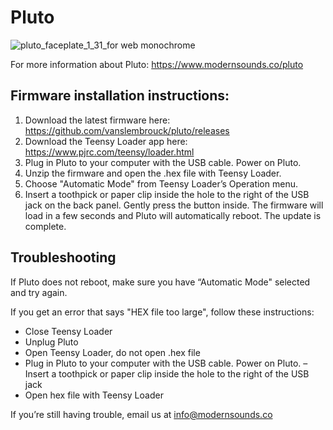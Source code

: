 # Pluto

![pluto_faceplate_1_31_for web monochrome](https://user-images.githubusercontent.com/926197/175042673-11a6a7dd-49dd-4fc1-ae05-1c5b07edf595.png)

For more information about Pluto: https://www.modernsounds.co/pluto

## Firmware installation instructions:

1. Download the latest firmware here:
https://github.com/vanslembrouck/pluto/releases
3. Download the Teensy Loader app here:
https://www.pjrc.com/teensy/loader.html
3. Plug in Pluto to your computer with the USB cable. Power on Pluto.
4. Unzip the firmware and open the .hex file with Teensy Loader.
5. Choose "Automatic Mode" from Teensy Loader’s Operation menu.
6. Insert a toothpick or paper clip inside the hole to the right of the USB jack on the back panel. Gently press the button inside. The firmware will load in a few seconds and Pluto will automatically reboot. The update is complete.

## Troubleshooting
If Pluto does not reboot, make sure you have “Automatic Mode" selected and try again. 

If you get an error that says "HEX file too large", follow these instructions: 
- Close Teensy Loader
- Unplug Pluto
- Open Teensy Loader, do not open .hex file
- Plug in Pluto to your computer with the USB cable. Power on Pluto.
– Insert a toothpick or paper clip inside the hole to the right of the USB jack
- Open hex file with Teensy Loader 

If you’re still having trouble, email us at info@modernsounds.co

